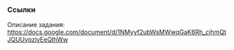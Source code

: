 ### Ссылки
Описание задания: https://docs.google.com/document/d/1NMyyf2ubWsMWwqGaK6Rh_cjhmQtJQUUvpzjvEeQIhWw
